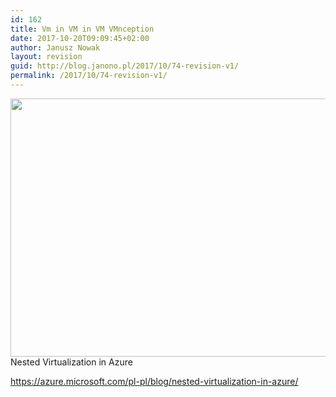 ```yaml
---
id: 162
title: Vm in VM in VM VMnception
date: 2017-10-20T09:09:45+02:00
author: Janusz Nowak
layout: revision
guid: http://blog.janono.pl/2017/10/74-revision-v1/
permalink: /2017/10/74-revision-v1/
---
```

<p lang="en">
  <img class="alignnone size-medium" src="https://azurecomcdn.azureedge.net/mediahandler/acomblog/media/Default/blog/88616c64-c513-44ac-8259-c201e1798106.png" width="750" height="413" />Nested Virtualization in Azure
</p>

<p lang="en">
  <a href="https://azure.microsoft.com/pl-pl/blog/nested-virtualization-in-azure/">https://azure.microsoft.com/pl-pl/blog/nested-virtualization-in-azure/</a>
</p>
